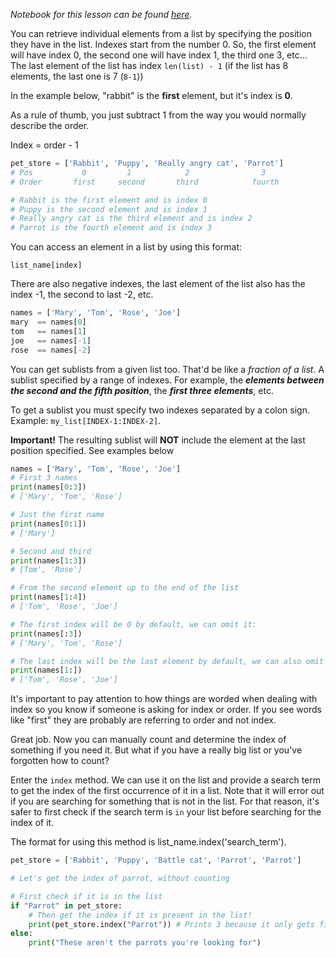 <i>Notebook for this lesson can be found [here](https://github.com/rmotr-curriculum/base-python-curriculum/blob/master/unit-7-collections-part-1/lesson-16-indexing-and-slicing/Indexing%20and%20Slicing.ipynb).</i>

You can retrieve individual elements from a list by specifying the position they have in the list. Indexes start from the number 0\. So, the first element will have index 0, the second one will have index 1, the third one 3, etc... The last element of the list has index `len(list) - 1` (if the list has 8 elements, the last one is 7 (`8-1`))

In the example below, "rabbit" is the **first** element, but it's index is **0**. 

As a rule of thumb, you just subtract 1 from the way you would normally describe the order.

Index = order - 1

```python
pet_store = ['Rabbit', 'Puppy', 'Really angry cat', 'Parrot']
# Pos           0         1            2                3
# Order       first     second       third            fourth

# Rabbit is the first element and is index 0
# Puppy is the second element and is index 1
# Really angry cat is the third element and is index 2
# Parrot is the fourth element and is index 3
```

You can access an element in a list by using this format:

`list_name[index]`

There are also negative indexes, the last element of the list also has the index -1, the second to last -2, etc.

```python
names = ['Mary', 'Tom', 'Rose', 'Joe']
mary  == names[0]
tom   == names[1]
joe   == names[-1]
rose  == names[-2]
```

You can get sublists from a given list too. That'd be like a _fraction of a list_. A sublist specified by a range of indexes. For example, the **_elements between the second and the fifth position_**, the **_first three elements_**, etc.

To get a sublist you must specify two indexes separated by a colon sign. Example: `my_list[INDEX-1:INDEX-2]`.

**Important!** The resulting sublist will **NOT** include the element at the last position specified. See examples below

```python
names = ['Mary', 'Tom', 'Rose', 'Joe']
# First 3 names
print(names[0:3])
# ['Mary', 'Tom', 'Rose']

# Just the first name
print(names[0:1])
# ['Mary']

# Second and third
print(names[1:3])
# [Tom', 'Rose']

# From the second element up to the end of the list
print(names[1:4])
# ['Tom', 'Rose', 'Joe']

# The first index will be 0 by default, we can omit it:
print(names[:3])
# ['Mary', 'Tom', 'Rose']

# The last index will be the last element by default, we can also omit it
print(names[1:])
# ['Tom', 'Rose', 'Joe']
```

It's important to pay attention to how things are worded when dealing with index so you know if someone is asking for index or order. If you see words like "first" they are probably are referring to order and not index.

Great job. Now you can manually count and determine the index of something if you need it.
But what if you have a really big list or you've forgotten how to count?

Enter the `index` method. We can use it on the list and provide a search term to get the index of the first occurrence of it in a list. Note that it will error out if you are searching for something that is not in the list. For that reason, it's safer to first check if the search term is `in` your list before searching for the index of it.

The format for using this method is list_name.index('search_term').

```python
pet_store = ['Rabbit', 'Puppy', 'Battle cat', 'Parrot', 'Parrot']

# Let's get the index of parrot, without counting

# First check if it is in the list
if "Parrot" in pet_store:
    # Then get the index if it is present in the list!
    print(pet_store.index("Parrot")) # Prints 3 because it only gets first occurrence
else:
    print("These aren't the parrots you're looking for")
```

